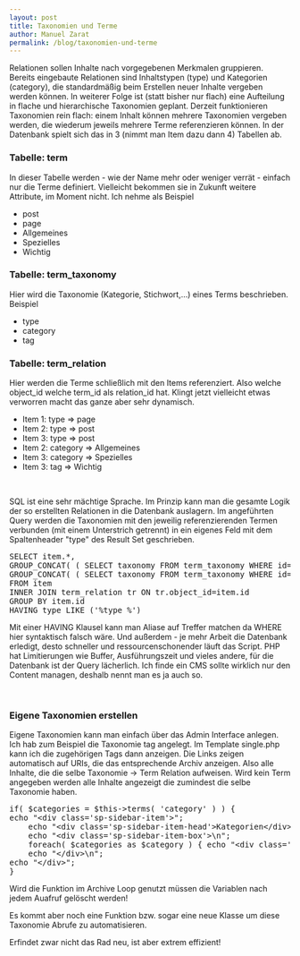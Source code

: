 ```yaml
---
layout: post
title: Taxonomien und Terme
author: Manuel Zarat
permalink: /blog/taxonomien-und-terme
---
```


<p>Relationen sollen Inhalte nach vorgegebenen Merkmalen gruppieren. Bereits eingebaute Relationen sind Inhaltstypen (type) und Kategorien (category), die standardmäßig beim Erstellen neuer Inhalte vergeben werden können. In weiterer Folge ist (statt bisher nur flach) eine Aufteilung in flache und hierarchische Taxonomien geplant. Derzeit funktionieren Taxonomien rein flach: einem Inhalt können mehrere Taxonomien vergeben werden, die wiederum jeweils mehrere Terme referenzieren können. In der Datenbank spielt sich das in 3 (nimmt man Item dazu dann 4) Tabellen ab.</p>
<!--excerpt_separator-->
<h3>Tabelle: term</h3>
<p>In dieser Tabelle werden - wie der Name mehr oder weniger verrät - einfach nur die Terme definiert. Vielleicht bekommen sie in Zukunft weitere Attribute, im Moment nicht. Ich nehme als Beispiel</p>
<ul>
<li>post</li>
<li>page</li>
<li>Allgemeines</li>
<li>Spezielles</li>
<li>Wichtig</li>
</ul>
<h3> </h3>
<h3>Tabelle: term_taxonomy</h3>
<p>Hier wird die Taxonomie (Kategorie, Stichwort,...) eines Terms beschrieben. Beispiel</p>
<ul>
<li>type</li>
<li>category</li>
<li>tag</li>
</ul>
<h3> </h3>
<h3>Tabelle: term_relation</h3>
<p>Hier werden die Terme schließlich mit den Items referenziert. Also welche object_id welche term_id als relation_id hat. Klingt jetzt vielleicht etwas verworren macht das ganze aber sehr dynamisch.</p>
<ul>
<li>Item 1: type =&gt; page</li>
<li>Item 2: type =&gt; post</li>
<li>Item 3: type =&gt; post</li>
<li>Item 2: category =&gt; Allgemeines</li>
<li>Item 3: category =&gt; Spezielles</li>
<li>Item 3: tag =&gt; Wichtig</li>
</ul>
<br />
<p>SQL ist eine sehr mächtige Sprache. Im Prinzip kann man die gesamte Logik der so erstellten Relationen in die Datenbank auslagern. Im angeführten Query werden die Taxonomien mit den jeweilig referenzierenden Termen verbunden (mit einem Unterstrich getrennt) in ein eigenes Feld mit dem Spaltenheader "type" des Result Set geschrieben.</p>
<pre>SELECT item.*,
GROUP_CONCAT( ( SELECT taxonomy FROM term_taxonomy WHERE id=tr.taxonomy_id ), '_', ( SELECT id FROM term WHERE id=tr.term_id ) ) AS type_int,
GROUP_CONCAT( ( SELECT taxonomy FROM term_taxonomy WHERE id=tr.taxonomy_id ), '_', ( SELECT name FROM term WHERE id=tr.term_id ) ) AS type_str
FROM item
INNER JOIN term_relation tr ON tr.object_id=item.id
GROUP BY item.id
HAVING type LIKE ('%type_%')</pre>
<p>Mit einer HAVING Klausel kann man Aliase auf Treffer matchen da WHERE hier syntaktisch falsch wäre. Und außerdem - je mehr Arbeit die Datenbank erledigt, desto schneller und ressourcenschonender läuft das Script. PHP hat Limitierungen wie Buffer, Ausführungszeit und vieles andere, für die Datenbank ist der Query lächerlich. Ich finde ein CMS sollte wirklich nur den Content managen, deshalb nennt man es ja auch so.</p>
<br />
<h3>Eigene Taxonomien erstellen</h3>
<p>Eigene Taxonomien kann man einfach über das Admin Interface anlegen. Ich hab zum Beispiel die Taxonomie tag angelegt. Im Template single.php kann ich die zugehörigen Tags dann anzeigen. Die Links zeigen automatisch auf URIs, die das entsprechende Archiv anzeigen. Also alle Inhalte, die die selbe Taxonomie -&gt; Term Relation aufweisen. Wird kein Term angegeben werden alle Inhalte angezeigt die zumindest die selbe Taxonomie haben.</p>
<pre>if( $categories = $this-&gt;terms( &#039;category&#039; ) ) {<br />echo "&lt;div class=&#039;sp-sidebar-item&#039;&gt;";<br />    echo "&lt;div class=&#039;sp-sidebar-item-head&#039;&gt;Kategorien&lt;/div&gt;";<br />    echo "&lt;div class=&#039;sp-sidebar-item-box&#039;&gt;\n";<br />    foreach( $categories as $category ) { echo "&lt;div class=&#039;sp-sidebar-item-box-head&#039;&gt;&lt;a href=&#039;../?category=$category[id]&#039;&gt;$category[name]&lt;/a&gt;&lt;/div&gt;"; }<br />    echo "&lt;/div&gt;\n";<br />echo "&lt;/div&gt;";<br />}</pre>
<p>Wird die Funktion im Archive Loop genutzt müssen die Variablen nach jedem Auafruf gelöscht werden!</p>
<p>Es kommt aber noch eine Funktion bzw. sogar eine neue Klasse um diese Taxonomie Abrufe zu automatisieren.</p>
<p>Erfindet zwar nicht das Rad neu, ist aber extrem effizient!</p>

